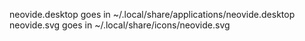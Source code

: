 neovide.desktop goes in ~/.local/share/applications/neovide.desktop
neovide.svg goes in ~/.local/share/icons/neovide.svg
